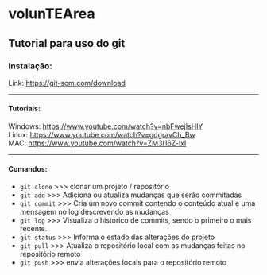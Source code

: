 # volunTEArea


## Tutorial para uso do git

### Instalação:
Link: https://git-scm.com/download
***
#### Tutoriais:
Windows: https://www.youtube.com/watch?v=nbFwejIsHlY
<br>Linux: https://www.youtube.com/watch?v=gdgravCh_Bw
<br>MAC: https://www.youtube.com/watch?v=ZM3I16Z-lxI

***
#### Comandos:

- `git clone` >>> clonar um projeto / repositório
- `git add` >>> Adiciona ou atualiza mudanças que serão commitadas
- `git commit` >>> Cria um novo commit contendo o conteúdo atual e uma mensagem no log descrevendo as mudanças
- `git log` >>> Visualiza o histórico de commits, sendo o primeiro o mais recente.
- `git status` >>> Informa o estado das alterações do projeto
- `git pull` >>> Atualiza o repositório local com as mudanças feitas no repositório remoto
- `git push` >>> envia alterações locais para o repositório remoto

